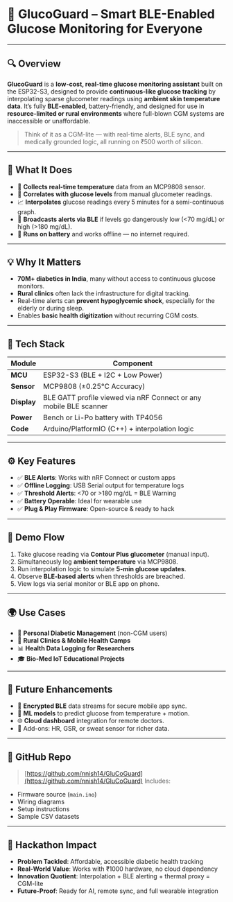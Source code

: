 # 🚀 **GlucoGuard – Smart BLE-Enabled Glucose Monitoring for Everyone**

---

## 🔍 **Overview**

**GlucoGuard** is a **low-cost, real-time glucose monitoring assistant** built on the ESP32-S3, designed to provide **continuous-like glucose tracking** by interpolating sparse glucometer readings using **ambient skin temperature data**. It’s fully **BLE-enabled**, battery-friendly, and designed for use in **resource-limited or rural environments** where full-blown CGM systems are inaccessible or unaffordable.

> Think of it as a CGM-lite — with real-time alerts, BLE sync, and medically grounded logic, all running on ₹500 worth of silicon.

---

## 🧠 **What It Does**

* 🔬 **Collects real-time temperature** data from an MCP9808 sensor.
* 🧪 **Correlates with glucose levels** from manual glucometer readings.
* 📈 **Interpolates** glucose readings every 5 minutes for a semi-continuous graph.
* 📲 **Broadcasts alerts via BLE** if levels go dangerously low (<70 mg/dL) or high (>180 mg/dL).
* 🔋 **Runs on battery** and works offline — no internet required.

---

## 💡 **Why It Matters**

* **70M+ diabetics in India**, many without access to continuous glucose monitors.
* **Rural clinics** often lack the infrastructure for digital tracking.
* Real-time alerts can **prevent hypoglycemic shock**, especially for the elderly or during sleep.
* Enables **basic health digitization** without recurring CGM costs.

---

## 🧰 **Tech Stack**

| Module      | Component                                                         |
| ----------- | ----------------------------------------------------------------- |
| **MCU**     | ESP32-S3 (BLE + I2C + Low Power)                                  |
| **Sensor**  | MCP9808 (±0.25°C Accuracy)                                        |
| **Display** | BLE GATT profile viewed via nRF Connect or any mobile BLE scanner |
| **Power**   | Bench or Li-Po battery with TP4056                                |
| **Code**    | Arduino/PlatformIO (C++) + interpolation logic                    |

---

## ⚙️ **Key Features**

* ✅ **BLE Alerts**: Works with nRF Connect or custom apps
* ✅ **Offline Logging**: USB Serial output for temperature logs
* ✅ **Threshold Alerts**: <70 or >180 mg/dL = BLE Warning
* ✅ **Battery Operable**: Ideal for wearable use
* ✅ **Plug & Play Firmware**: Open-source & ready to hack

---

## 🧪 **Demo Flow**

1. Take glucose reading via **Contour Plus glucometer** (manual input).
2. Simultaneously log **ambient temperature** via MCP9808.
3. Run interpolation logic to simulate **5-min glucose updates**.
4. Observe **BLE-based alerts** when thresholds are breached.
5. View logs via serial monitor or BLE app on phone.

---

## 🌍 **Use Cases**

* 📱 **Personal Diabetic Management** (non-CGM users)
* 🏥 **Rural Clinics & Mobile Health Camps**
* 📊 **Health Data Logging for Researchers**
* 🎓 **Bio-Med IoT Educational Projects**

---

## 🚧 **Future Enhancements**

* 🔐 **Encrypted BLE** data streams for secure mobile app sync.
* 🧠 **ML models** to predict glucose from temperature + motion.
* 🌐 **Cloud dashboard** integration for remote doctors.
* 💉 Add-ons: HR, GSR, or sweat sensor for richer data.

---

## 📂 **GitHub Repo**

> [https://github.com/nnish14/GluCoGuard](https://github.com/nnish14/GluCoGuard)
> Includes:

* Firmware source (`main.ino`)
* Wiring diagrams
* Setup instructions
* Sample CSV datasets

---

## 🎯 **Hackathon Impact**

* **Problem Tackled**: Affordable, accessible diabetic health tracking
* **Real-World Value**: Works with ₹1000 hardware, no cloud dependency
* **Innovation Quotient**: Interpolation + BLE alerting + thermal proxy = CGM-lite
* **Future-Proof**: Ready for AI, remote sync, and full wearable integration